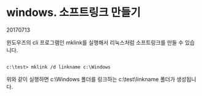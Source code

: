 # windows. 소프트링크 만들기

20170713



윈도우즈의 cli 프로그램인 mklink를 실행해서 리눅스처럼 소프트링크를 만들 수 있습니다.



```

c:\test> mklink /d linkname c:\Windows

```



위와 같이 실행하면 c:\Windows 폴더를 링크하는 c:\test\linkname 폴더가 생성됩니다. 